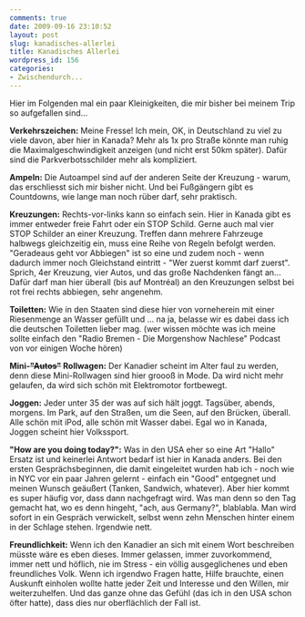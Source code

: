```yaml
---
comments: true
date: 2009-09-16 23:10:52
layout: post
slug: kanadisches-allerlei
title: Kanadisches Allerlei
wordpress_id: 156
categories:
- Zwischendurch...
---
```


Hier im Folgenden mal ein paar Kleinigkeiten, die mir bisher bei meinem Trip so aufgefallen sind...

**Verkehrszeichen:**
Meine Fresse! Ich mein, OK, in Deutschland zu viel zu viele davon, aber hier in Kanada? Mehr als 1x pro Stra&szlig;e k&ouml;nnte man ruhig die Maximalgeschwindigkeit anzeigen (und nicht erst 50km sp&auml;ter). Daf&uuml;r sind die Parkverbotsschilder mehr als kompliziert.

**Ampeln:**
Die Autoampel sind auf der anderen Seite der Kreuzung - warum, das erschliesst sich mir bisher nicht. Und bei Fu&szlig;g&auml;ngern gibt es Countdowns, wie lange man noch r&uuml;ber darf, sehr praktisch.

**Kreuzungen:**
Rechts-vor-links kann so einfach sein. Hier in Kanada gibt es immer entweder freie Fahrt oder ein STOP Schild. Gerne auch mal vier STOP Schilder an einer Kreuzung. Treffen dann mehrere Fahrzeuge halbwegs gleichzeitig ein, muss eine Reihe von Regeln befolgt werden. &quot;Geradeaus geht vor Abbiegen&quot; ist so eine und zudem noch - wenn dadurch immer noch Gleichstand eintritt - &quot;Wer zuerst kommt darf zuerst&quot;. Sprich, 4er Kreuzung, vier Autos, und das gro&szlig;e Nachdenken f&auml;ngt an... Daf&uuml;r darf man hier &uuml;berall (bis auf Montr&eacute;al) an den Kreuzungen selbst bei rot frei rechts abbiegen, sehr angenehm.

**Toiletten:**
Wie in den Staaten sind diese hier von vorneherein mit einer Riesenmenge an Wasser gef&uuml;llt und ... na ja, belasse wir es dabei dass ich die deutschen Toiletten lieber mag. (wer wissen m&ouml;chte was ich meine sollte einfach den &quot;Radio Bremen - Die Morgenshow Nachlese&quot; Podcast von vor einigen Woche h&ouml;ren)

**Mini-<del>&quot;Autos&quot;</del> Rollwagen:**
Der Kanadier scheint im Alter faul zu werden, denn diese Mini-Rollwagen sind hier grooo&szlig; in Mode. Da wird nicht mehr gelaufen, da wird sich sch&ouml;n mit Elektromotor fortbewegt.

**Joggen:**
Jeder unter 35 der was auf sich h&auml;lt joggt. Tags&uuml;ber, abends, morgens. Im Park, auf den Stra&szlig;en, um die Seen, auf den Br&uuml;cken, &uuml;berall. Alle sch&ouml;n mit iPod, alle sch&ouml;n mit Wasser dabei. Egal wo in Kanada, Joggen scheint hier Volkssport.

**&quot;How are you doing today?&quot;:**
Was in den USA eher so eine Art &quot;Hallo&quot; Ersatz ist und keinerlei Antwort bedarf ist hier in Kanada anders. Bei den ersten Gespr&auml;chsbeginnen, die damit eingeleitet wurden hab ich - noch wie in NYC vor ein paar Jahren gelernt - einfach ein &quot;Good&quot; entgegnet und meinen Wunsch ge&auml;u&szlig;ert (Tanken, Sandwich, whatever). Aber hier kommt es super h&auml;ufig vor, dass dann nachgefragt wird. Was man denn so den Tag gemacht hat, wo es denn hingeht, &quot;ach, aus Germany?&quot;, blablabla. Man wird sofort in ein Gespr&auml;ch verwickelt, selbst wenn zehn Menschen hinter einem in der Schlage stehen. Irgendwie nett.

**Freundlichkeit:**
Wenn ich den Kanadier an sich mit einem Wort beschreiben m&uuml;sste w&auml;re es eben dieses. Immer gelassen, immer zuvorkommend, immer nett und h&ouml;flich, nie im Stress - ein v&ouml;llig ausgeglichenes und eben freundliches Volk. Wenn ich irgendwo Fragen hatte, Hilfe brauchte, einen Auskunft einholen wollte hatte jeder Zeit und Interesse und den Willen, mir weiterzuhelfen. Und das ganze ohne das Gef&uuml;hl (das ich in den USA schon &ouml;fter hatte), dass dies nur oberfl&auml;chlich der Fall ist.
